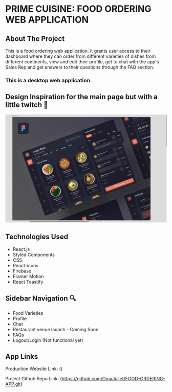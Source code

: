 # PRIME CUISINE: FOOD ORDERING WEB APPLICATION

## About The Project 

This is a food ordering web application. It grants user access to their dashboard where they can order from different varieties of dishes from different continents, view and edit their profile, get to chat with the app's Sales Rep and get answers to their questions through the FAQ section.

### This is a desktop web application.


## Design Inspiration for the main page but with a little twitch 🤭
![Prime Cuisine: food ordering app design](design.png) 


## Technologies Used

- React.js
- Styled Components
- CSS 
- React-icons
- Firebase
- Framer Motion
- React Toastify



## Sidebar Navigation 🔍

- Food Varieties 
- Profile
- Chat 
- Restaurant venue launch - Coming Soon 
- FAQs
- Logout/Login (Not functional yet)



## App Links 

Production Website Link: ()

Project Github Repo Link: (https://github.com/OmaJuliet/FOOD-ORDERING-APP.git)

